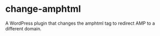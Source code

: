 # change-amphtml
A WordPress plugin that changes the amphtml tag to redirect AMP to a different domain.
